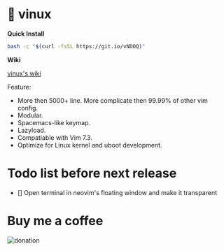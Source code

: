 # 🍎 vinux

**Quick Install**

```bash
bash -c "$(curl -fsSL https://git.io/vNDOQ)"
```

**Wiki**

[vinux's wiki](https://github.com/tracyone/vinux/wiki)


Feature:

- More then 5000+ line. More complicate then 99.99% of other vim config.
- Modular.
- Spacemacs-like keymap.
- Lazyload.
- Compatiable with Vim 7.3.
- Optimize for Linux kernel and uboot development.

# Todo list before next release

- [] Open terminal in neovim's floating window and make it transparent

# Buy me a coffee

![donation](https://cloud.githubusercontent.com/assets/4246425/24827592/553bc732-1c7f-11e7-8207-284cccbc2e5c.jpg)
